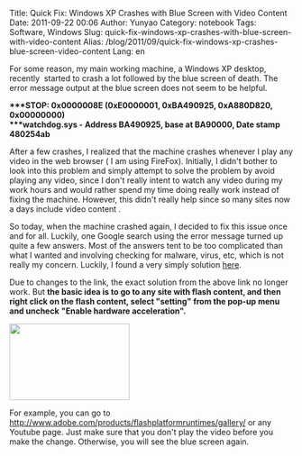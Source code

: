 Title: Quick Fix: Windows XP Crashes with Blue Screen with Video Content
Date: 2011-09-22 00:06
Author: Yunyao
Category: notebook
Tags: Software, Windows
Slug: quick-fix-windows-xp-crashes-with-blue-screen-with-video-content
Alias: /blog/2011/09/quick-fix-windows-xp-crashes-blue-screen-video-content
Lang: en

For some reason, my main working machine, a Windows XP desktop, recently  started to crash a lot followed by the blue screen of death. The error message output at the blue screen does not seem to be helpful.  

**\*\*\*STOP: 0x0000008E (0xE0000001, 0xBA490925, 0xA880D820, 0x00000000)**  
**\*\*\*watchdog.sys - Address BA490925, base at BA90000, Date stamp 480254ab**

After a few crashes, I realized that the machine crashes whenever I play any video in the web browser ( I am using FireFox). Initially, I didn't bother to look into this problem and simply attempt to solve the problem by avoid playing any video, since I don't really intent to watch any video during my work hours and would rather spend my time doing really work instead of fixing the machine. However, this didn't really help since so many sites now a days include video content .

So today, when the machine crashed again, I decided to fix this issue once and for all. Luckily, one Google search using the error message turned up quite a few answers. Most of the answers tent to be too complicated than what I wanted and involving checking for malware, virus, etc, which is not really my concern. Luckily, I found a very simply solution [here](http://forums.adobe.com/thread/798985).

Due to changes to the link, the exact solution from the above link no longer work. But **the basic idea is to go to any site with flash content, and then right click on the flash content, select "setting" from the pop-up menu and uncheck** **"Enable hardware acceleration".**

**<img src="http://www.macromedia.com/support/documentation/en/flashplayer/help/images/display_en.gif" width="213" height="136" />**

For example, you can go to <http://www.adobe.com/products/flashplatformruntimes/gallery/> or any Youtube page. Just make sure that you don't play the video before you make the change. Otherwise, you will see the blue screen again.
